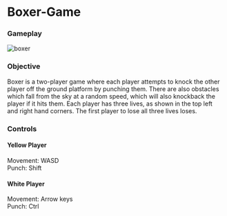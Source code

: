 # Boxer-Game
### Gameplay
![boxer](https://user-images.githubusercontent.com/45665593/72534373-b42cfc00-3844-11ea-94d7-f3ba631dace0.gif)

### Objective
Boxer is a two-player game where each player attempts to knock the other player off the ground platform by punching them. 
There are also obstacles which fall from the sky at a random speed, which will also knockback the player if it hits them.
Each player has three lives, as shown in the top left and right hand corners. The first player to lose all three lives loses.

### Controls
#### Yellow Player
Movement: WASD <br>
Punch: Shift
#### White Player
Movement: Arrow keys <br>
Punch: Ctrl
